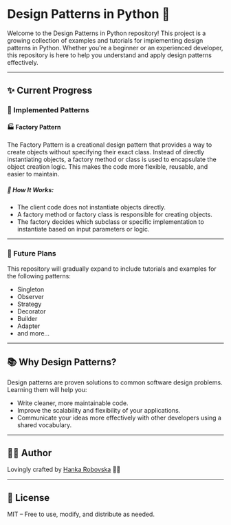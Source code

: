 # Design Patterns in Python 🐍

Welcome to the Design Patterns in Python repository! 
This project is a growing collection of examples and tutorials for implementing design patterns in Python. 
Whether you're a beginner or an experienced developer, this repository is here to help you understand and apply design patterns effectively.

---

## ✨ Current Progress

### 🚀 Implemented Patterns

#### 🏭 Factory Pattern
The Factory Pattern is a creational design pattern that provides a way to create objects without specifying their exact class. 
Instead of directly instantiating objects, a factory method or class is used to encapsulate the object creation logic. 
This makes the code more flexible, reusable, and easier to maintain.

##### 📖 How It Works:
- The client code does not instantiate objects directly.
- A factory method or factory class is responsible for creating objects.
- The factory decides which subclass or specific implementation to instantiate based on input parameters or logic.
  
---

### 🌱 Future Plans
This repository will gradually expand to include tutorials and examples for the following patterns:
- Singleton
- Observer
- Strategy
- Decorator
- Builder
- Adapter
- and more...

---

## 📚 Why Design Patterns?

Design patterns are proven solutions to common software design problems. Learning them will help you:
- Write cleaner, more maintainable code.
- Improve the scalability and flexibility of your applications.
- Communicate your ideas more effectively with other developers using a shared vocabulary.

---

## 👩‍💻 Author
Lovingly crafted by [Hanka Robovska](https://github.com/hrosicka) 👩‍🔬

---

## 📝 License
MIT – Free to use, modify, and distribute as needed.


